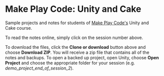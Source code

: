 # Make Play Code: Unity and Cake

Sample projects and notes for students of [Make Play Code's](http://www.makeplaycode.com/) Unity and Cake course.

To read the notes online, simply click on the session number above.

To download the files, click the **Clone or download** button above and choose **Download ZIP**. You will receive a zip file that contains all of the notes and backups. To open a backed up project, open Unity, choose **Open Project** and choose the appropriate folder for your session (e.g. *demo_project_end_of_session_2*).
